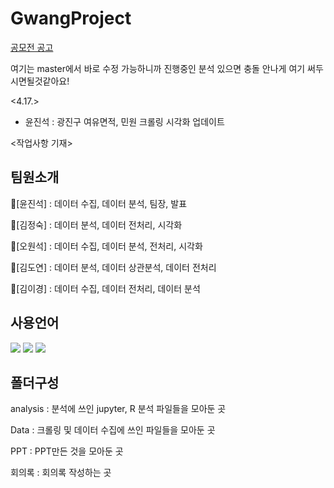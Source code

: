 # GwangProject
[공모전 공고](https://gwangjin.go.kr/portal/bbs/B0000003/view.do?nttId=6034623&menuNo=200192)
    
여기는 master에서 바로 수정 가능하니까 진행중인 분석 있으면 충돌 안나게 여기 써두시면될것같아요!

<4.17.>
- 윤진석 : 광진구 여유면적, 민원 크롤링 시각화 업데이트



<작업사항 기재>

## 팀원소개
🦝[윤진석] : 데이터 수집, 데이터 분석, 팀장, 발표

🐼[김정숙] : 데이터 분석, 데이터 전처리, 시각화

🦦[오원석] : 데이터 수집, 데이터 분석, 전처리, 시각화

👻[김도연] : 데이터 분석, 데이터 상관분석, 데이터 전처리

🦊[김이경] : 데이터 수집, 데이터 전처리, 데이터 분석

## 사용언어
<a href="https://www.python.org/" target="_blank"><img src="https://img.shields.io/badge/Python-3776AB?style=flat&logo=python&logoColor=white"/></a>
<a href="https://www.r-project.org/" target="_blank"><img src="https://img.shields.io/badge/R-276DC3?style=flat&logo=r&logoColor=white"/></a>
<a href="https://jupyter.org/" target="_blank"><img src="https://img.shields.io/badge/Jupyter-F37626?style=flat&logo=jupyter&logoColor=white"/></a>

## 폴더구성

analysis : 분석에 쓰인 jupyter, R 분석 파일들을 모아둔 곳

Data : 크롤링 및 데이터 수집에 쓰인 파일들을 모아둔 곳 

PPT : PPT만든 것을 모아둔 곳

회의록 : 회의록 작성하는 곳

